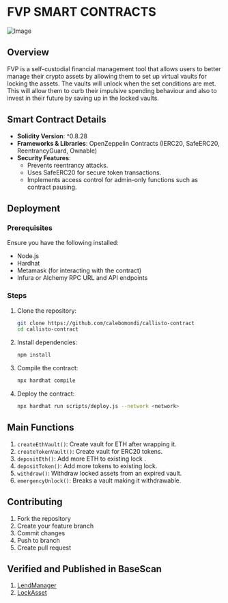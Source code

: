 # FVP SMART CONTRACTS

![Image](https://github.com/user-attachments/assets/15127a40-0f80-4416-a1c7-08f79d5678b4)

## Overview
FVP is a self-custodial financial management tool that allows users to better manage their crypto assets by allowing them to set up virtual vaults for locking the assets. The vaults will unlock when the set conditions are met. This will allow them to curb their impulsive spending behaviour and also to invest in their future by saving up in the locked vaults.

## Smart Contract Details
- **Solidity Version**: ^0.8.28
- **Frameworks & Libraries**: OpenZeppelin Contracts (IERC20, SafeERC20, ReentrancyGuard, Ownable)
- **Security Features**:
  - Prevents reentrancy attacks.
  - Uses SafeERC20 for secure token transactions.
  - Implements access control for admin-only functions such as contract pausing.

## Deployment
### Prerequisites
Ensure you have the following installed:
- Node.js
- Hardhat
- Metamask (for interacting with the contract)
- Infura or Alchemy RPC URL and API endpoints

### Steps
1. Clone the repository:
   ```sh
   git clone https://github.com/calebomondi/callisto-contract
   cd callisto-contract
   ```
2. Install dependencies:
   ```sh
   npm install
   ```
3. Compile the contract:
   ```sh
   npx hardhat compile
   ```
4. Deploy the contract:
   ```sh
   npx hardhat run scripts/deploy.js --network <network>
   ```

## Main Functions
1. `createEthVault()`: Create vault for ETH after wrapping it.
2. `createTokenVault()`: Create vault for ERC20 tokens.
3. `depositEth()`: Add more ETH to existing lock .
4. `depositToken()`: Add more tokens to existing lock.
5. `withdraw()`: Withdraw locked assets from an expired vault.
6. `emergencyUnlock()`: Breaks a vault making it withdrawable.

## Contributing
1. Fork the repository
2. Create your feature branch
3. Commit changes
4. Push to branch
5. Create pull request

## Verified and Published in BaseScan
1. [LendManager](https://basescan.org/address/0xA293820714506eeC12DDf3E8Fad3a1f8c5ADE26F#code)
2. [LockAsset](https://basescan.org/address/0x8135c6A0021D700C2e0101A3Fb23f86ed63a435e#code)
